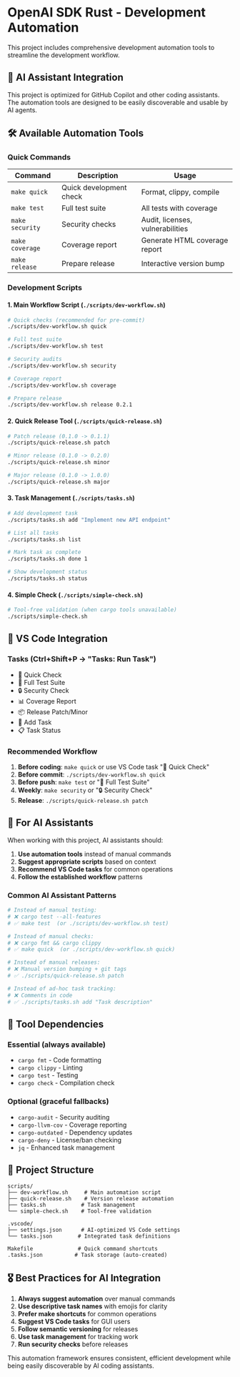 # OpenAI SDK Rust - Development Automation

This project includes comprehensive development automation tools to streamline the development workflow.

## 🤖 AI Assistant Integration

This project is optimized for GitHub Copilot and other coding assistants. The automation tools are designed to be easily discoverable and usable by AI agents.

## 🛠️ Available Automation Tools

### Quick Commands

| Command | Description | Usage |
|---------|-------------|-------|
| `make quick` | Quick development check | Format, clippy, compile |
| `make test` | Full test suite | All tests with coverage |
| `make security` | Security checks | Audit, licenses, vulnerabilities |
| `make coverage` | Coverage report | Generate HTML coverage report |
| `make release` | Prepare release | Interactive version bump |

### Development Scripts

#### 1. Main Workflow Script (`./scripts/dev-workflow.sh`)
```bash
# Quick checks (recommended for pre-commit)
./scripts/dev-workflow.sh quick

# Full test suite
./scripts/dev-workflow.sh test

# Security audits
./scripts/dev-workflow.sh security

# Coverage report
./scripts/dev-workflow.sh coverage

# Prepare release
./scripts/dev-workflow.sh release 0.2.1
```

#### 2. Quick Release Tool (`./scripts/quick-release.sh`)
```bash
# Patch release (0.1.0 -> 0.1.1)
./scripts/quick-release.sh patch

# Minor release (0.1.0 -> 0.2.0)
./scripts/quick-release.sh minor

# Major release (0.1.0 -> 1.0.0)
./scripts/quick-release.sh major
```

#### 3. Task Management (`./scripts/tasks.sh`)
```bash
# Add development task
./scripts/tasks.sh add "Implement new API endpoint"

# List all tasks
./scripts/tasks.sh list

# Mark task as complete
./scripts/tasks.sh done 1

# Show development status
./scripts/tasks.sh status
```

#### 4. Simple Check (`./scripts/simple-check.sh`)
```bash
# Tool-free validation (when cargo tools unavailable)
./scripts/simple-check.sh
```

## 🎯 VS Code Integration

### Tasks (Ctrl+Shift+P → "Tasks: Run Task")
- 🚀 Quick Check
- 🧪 Full Test Suite  
- 🔒 Security Check
- 📊 Coverage Report
- 📦 Release Patch/Minor
- 📝 Add Task
- 📋 Task Status

### Recommended Workflow

1. **Before coding**: `make quick` or use VS Code task "🚀 Quick Check"
2. **Before commit**: `./scripts/dev-workflow.sh quick`
3. **Before push**: `make test` or "🧪 Full Test Suite"
4. **Weekly**: `make security` or "🔒 Security Check"
5. **Release**: `./scripts/quick-release.sh patch`

## 🤖 For AI Assistants

When working with this project, AI assistants should:

1. **Use automation tools** instead of manual commands
2. **Suggest appropriate scripts** based on context
3. **Recommend VS Code tasks** for common operations
4. **Follow the established workflow** patterns

### Common AI Assistant Patterns

```bash
# Instead of manual testing:
# ❌ cargo test --all-features
# ✅ make test  (or ./scripts/dev-workflow.sh test)

# Instead of manual checks:
# ❌ cargo fmt && cargo clippy
# ✅ make quick  (or ./scripts/dev-workflow.sh quick)

# Instead of manual releases:
# ❌ Manual version bumping + git tags
# ✅ ./scripts/quick-release.sh patch

# Instead of ad-hoc task tracking:
# ❌ Comments in code
# ✅ ./scripts/tasks.sh add "Task description"
```

## 🔧 Tool Dependencies

### Essential (always available)
- `cargo fmt` - Code formatting
- `cargo clippy` - Linting
- `cargo test` - Testing
- `cargo check` - Compilation check

### Optional (graceful fallbacks)
- `cargo-audit` - Security auditing
- `cargo-llvm-cov` - Coverage reporting  
- `cargo-outdated` - Dependency updates
- `cargo-deny` - License/ban checking
- `jq` - Enhanced task management

## 📁 Project Structure

```
scripts/
├── dev-workflow.sh     # Main automation script
├── quick-release.sh    # Version release automation
├── tasks.sh           # Task management
└── simple-check.sh    # Tool-free validation

.vscode/
├── settings.json      # AI-optimized VS Code settings
└── tasks.json        # Integrated task definitions

Makefile              # Quick command shortcuts
.tasks.json          # Task storage (auto-created)
```

## 🎖️ Best Practices for AI Integration

1. **Always suggest automation** over manual commands
2. **Use descriptive task names** with emojis for clarity
3. **Prefer make shortcuts** for common operations
4. **Suggest VS Code tasks** for GUI users
5. **Follow semantic versioning** for releases
6. **Use task management** for tracking work
7. **Run security checks** before releases

This automation framework ensures consistent, efficient development while being easily discoverable by AI coding assistants.
